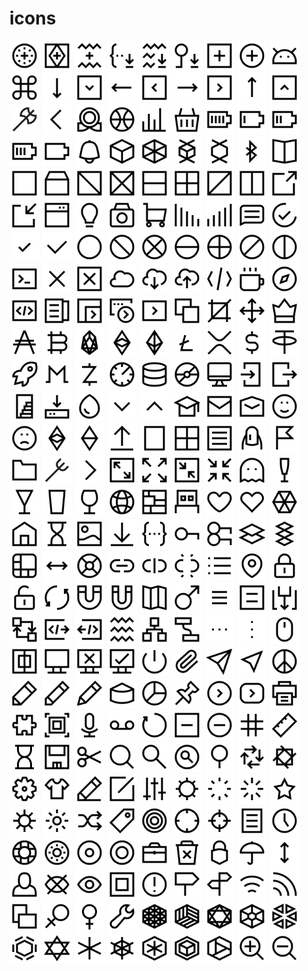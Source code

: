 # icons
<img src='./icons/account_add_token.svg' width='48' height='48'/> <img src='./icons/account_generate.svg' width='48' height='48'/> <img src='./icons/account_generate_from_mnemonic.svg' width='48' height='48'/> <img src='./icons/account_import_from_json.svg' width='48' height='48'/> <img src='./icons/account_import_from_mnemonic.svg' width='48' height='48'/> <img src='./icons/account_import_from_privatekey.svg' width='48' height='48'/> <img src='./icons/add.svg' width='48' height='48'/> <img src='./icons/add_circle.svg' width='48' height='48'/> <img src='./icons/android.svg' width='48' height='48'/> <img src='./icons/apple_command.svg' width='48' height='48'/> <img src='./icons/arrow_down.svg' width='48' height='48'/> <img src='./icons/arrow_down_boxed.svg' width='48' height='48'/> <img src='./icons/arrow_left.svg' width='48' height='48'/> <img src='./icons/arrow_left_boxed.svg' width='48' height='48'/> <img src='./icons/arrow_right.svg' width='48' height='48'/> <img src='./icons/arrow_right_boxed.svg' width='48' height='48'/> <img src='./icons/arrow_up.svg' width='48' height='48'/> <img src='./icons/arrow_up_boxed.svg' width='48' height='48'/> <img src='./icons/axe.svg' width='48' height='48'/> <img src='./icons/back.svg' width='48' height='48'/> <img src='./icons/badge.svg' width='48' height='48'/> <img src='./icons/ball.svg' width='48' height='48'/> <img src='./icons/bar_chart.svg' width='48' height='48'/> <img src='./icons/basket.svg' width='48' height='48'/> <img src='./icons/battery_100.svg' width='48' height='48'/> <img src='./icons/battery_25.svg' width='48' height='48'/> <img src='./icons/battery_50.svg' width='48' height='48'/> <img src='./icons/battery_75.svg' width='48' height='48'/> <img src='./icons/battery_empty.svg' width='48' height='48'/> <img src='./icons/bell.svg' width='48' height='48'/> <img src='./icons/block.svg' width='48' height='48'/> <img src='./icons/block3d.svg' width='48' height='48'/> <img src='./icons/blockchain1.svg' width='48' height='48'/> <img src='./icons/blockchain2.svg' width='48' height='48'/> <img src='./icons/bluetooth.svg' width='48' height='48'/> <img src='./icons/book.svg' width='48' height='48'/> <img src='./icons/box.svg' width='48' height='48'/> <img src='./icons/box_container.svg' width='48' height='48'/> <img src='./icons/box_split_backslash.svg' width='48' height='48'/> <img src='./icons/box_split_cross.svg' width='48' height='48'/> <img src='./icons/box_split_horizontal.svg' width='48' height='48'/> <img src='./icons/box_split_horizontal_vertical.svg' width='48' height='48'/> <img src='./icons/box_split_slash.svg' width='48' height='48'/> <img src='./icons/box_split_vertical.svg' width='48' height='48'/> <img src='./icons/boxed_export.svg' width='48' height='48'/> <img src='./icons/boxed_import.svg' width='48' height='48'/> <img src='./icons/browser.svg' width='48' height='48'/> <img src='./icons/bulp.svg' width='48' height='48'/> <img src='./icons/camera.svg' width='48' height='48'/> <img src='./icons/cart.svg' width='48' height='48'/> <img src='./icons/chart_downtrend.svg' width='48' height='48'/> <img src='./icons/chart_uptrend.svg' width='48' height='48'/> <img src='./icons/chat.svg' width='48' height='48'/> <img src='./icons/check1.svg' width='48' height='48'/> <img src='./icons/check2.svg' width='48' height='48'/> <img src='./icons/checkmark.svg' width='48' height='48'/> <img src='./icons/circle.svg' width='48' height='48'/> <img src='./icons/circle_split_backslash.svg' width='48' height='48'/> <img src='./icons/circle_split_cross.svg' width='48' height='48'/> <img src='./icons/circle_split_horizontal.svg' width='48' height='48'/> <img src='./icons/circle_split_horizontal_vertical.svg' width='48' height='48'/> <img src='./icons/circle_split_slash.svg' width='48' height='48'/> <img src='./icons/circle_split_vertical.svg' width='48' height='48'/> <img src='./icons/cli.svg' width='48' height='48'/> <img src='./icons/close.svg' width='48' height='48'/> <img src='./icons/close_boxed.svg' width='48' height='48'/> <img src='./icons/cloud.svg' width='48' height='48'/> <img src='./icons/cloud_download.svg' width='48' height='48'/> <img src='./icons/cloud_upload.svg' width='48' height='48'/> <img src='./icons/code.svg' width='48' height='48'/> <img src='./icons/coffee.svg' width='48' height='48'/> <img src='./icons/compass.svg' width='48' height='48'/> <img src='./icons/contract.svg' width='48' height='48'/> <img src='./icons/contractabi.svg' width='48' height='48'/> <img src='./icons/contractexecute1.svg' width='48' height='48'/> <img src='./icons/contractexecute2.svg' width='48' height='48'/> <img src='./icons/contractexecute3.svg' width='48' height='48'/> <img src='./icons/copytoclipboard.svg' width='48' height='48'/> <img src='./icons/crop.svg' width='48' height='48'/> <img src='./icons/crosscursor.svg' width='48' height='48'/> <img src='./icons/crown.svg' width='48' height='48'/> <img src='./icons/currency_ada.svg' width='48' height='48'/> <img src='./icons/currency_btc.svg' width='48' height='48'/> <img src='./icons/currency_eos.svg' width='48' height='48'/> <img src='./icons/currency_etc.svg' width='48' height='48'/> <img src='./icons/currency_eth.svg' width='48' height='48'/> <img src='./icons/currency_ltc.svg' width='48' height='48'/> <img src='./icons/currency_ripple.svg' width='48' height='48'/> <img src='./icons/currency_usd.svg' width='48' height='48'/> <img src='./icons/currency_usdt.svg' width='48' height='48'/> <img src='./icons/currency_xlm.svg' width='48' height='48'/> <img src='./icons/currency_xmr.svg' width='48' height='48'/> <img src='./icons/currency_zec.svg' width='48' height='48'/> <img src='./icons/dashboard.svg' width='48' height='48'/> <img src='./icons/database.svg' width='48' height='48'/> <img src='./icons/disk.svg' width='48' height='48'/> <img src='./icons/display.svg' width='48' height='48'/> <img src='./icons/door_enter.svg' width='48' height='48'/> <img src='./icons/door_exit.svg' width='48' height='48'/> <img src='./icons/door_stairs.svg' width='48' height='48'/> <img src='./icons/download.svg' width='48' height='48'/> <img src='./icons/drop.svg' width='48' height='48'/> <img src='./icons/dropdown_arrow_down.svg' width='48' height='48'/> <img src='./icons/dropdown_arrow_up.svg' width='48' height='48'/> <img src='./icons/education.svg' width='48' height='48'/> <img src='./icons/email.svg' width='48' height='48'/> <img src='./icons/email_open.svg' width='48' height='48'/> <img src='./icons/emote_happy.svg' width='48' height='48'/> <img src='./icons/emote_sad.svg' width='48' height='48'/> <img src='./icons/etc.svg' width='48' height='48'/> <img src='./icons/etc_simple.svg' width='48' height='48'/> <img src='./icons/export.svg' width='48' height='48'/> <img src='./icons/file.svg' width='48' height='48'/> <img src='./icons/filter_grid.svg' width='48' height='48'/> <img src='./icons/filter_list.svg' width='48' height='48'/> <img src='./icons/fingernail.svg' width='48' height='48'/> <img src='./icons/flag.svg' width='48' height='48'/> <img src='./icons/folder.svg' width='48' height='48'/> <img src='./icons/fork.svg' width='48' height='48'/> <img src='./icons/forward.svg' width='48' height='48'/> <img src='./icons/fullscreen_expand.svg' width='48' height='48'/> <img src='./icons/fullscreen_expand_borderless.svg' width='48' height='48'/> <img src='./icons/fullscreen_shrink.svg' width='48' height='48'/> <img src='./icons/fullscreen_shrink_borderless.svg' width='48' height='48'/> <img src='./icons/game.svg' width='48' height='48'/> <img src='./icons/glass_champagne.svg' width='48' height='48'/> <img src='./icons/glass_coctail.svg' width='48' height='48'/> <img src='./icons/glass_juice.svg' width='48' height='48'/> <img src='./icons/glass_wine.svg' width='48' height='48'/> <img src='./icons/globe.svg' width='48' height='48'/> <img src='./icons/ground_plan.svg' width='48' height='48'/> <img src='./icons/hardwarewallet.svg' width='48' height='48'/> <img src='./icons/heart.svg' width='48' height='48'/> <img src='./icons/heart2.svg' width='48' height='48'/> <img src='./icons/hexagon_spider_web.svg' width='48' height='48'/> <img src='./icons/home.svg' width='48' height='48'/> <img src='./icons/hourglass.svg' width='48' height='48'/> <img src='./icons/image.svg' width='48' height='48'/> <img src='./icons/import.svg' width='48' height='48'/> <img src='./icons/json.svg' width='48' height='48'/> <img src='./icons/key.svg' width='48' height='48'/> <img src='./icons/keypair.svg' width='48' height='48'/> <img src='./icons/layers.svg' width='48' height='48'/> <img src='./icons/layers3.svg' width='48' height='48'/> <img src='./icons/ledger.svg' width='48' height='48'/> <img src='./icons/leftright.svg' width='48' height='48'/> <img src='./icons/lifebelt.svg' width='48' height='48'/> <img src='./icons/link.svg' width='48' height='48'/> <img src='./icons/link_broken.svg' width='48' height='48'/> <img src='./icons/link_broken2.svg' width='48' height='48'/> <img src='./icons/list.svg' width='48' height='48'/> <img src='./icons/location.svg' width='48' height='48'/> <img src='./icons/lock_locked.svg' width='48' height='48'/> <img src='./icons/lock_unlocked.svg' width='48' height='48'/> <img src='./icons/loop.svg' width='48' height='48'/> <img src='./icons/magnet.svg' width='48' height='48'/> <img src='./icons/magnet2.svg' width='48' height='48'/> <img src='./icons/map.svg' width='48' height='48'/> <img src='./icons/men.svg' width='48' height='48'/> <img src='./icons/menu.svg' width='48' height='48'/> <img src='./icons/menu2.svg' width='48' height='48'/> <img src='./icons/method1.svg' width='48' height='48'/> <img src='./icons/method2.svg' width='48' height='48'/> <img src='./icons/method3.svg' width='48' height='48'/> <img src='./icons/method4.svg' width='48' height='48'/> <img src='./icons/mnemonic.svg' width='48' height='48'/> <img src='./icons/model.svg' width='48' height='48'/> <img src='./icons/model_connection.svg' width='48' height='48'/> <img src='./icons/more_horizontal.svg' width='48' height='48'/> <img src='./icons/more_vertical.svg' width='48' height='48'/> <img src='./icons/mouse.svg' width='48' height='48'/> <img src='./icons/multisigwallet.svg' width='48' height='48'/> <img src='./icons/network.svg' width='48' height='48'/> <img src='./icons/network_disconnected.svg' width='48' height='48'/> <img src='./icons/network_ok.svg' width='48' height='48'/> <img src='./icons/off.svg' width='48' height='48'/> <img src='./icons/paperclip.svg' width='48' height='48'/> <img src='./icons/paperplane.svg' width='48' height='48'/> <img src='./icons/paperplane2.svg' width='48' height='48'/> <img src='./icons/peace.svg' width='48' height='48'/> <img src='./icons/pen1.svg' width='48' height='48'/> <img src='./icons/pen2.svg' width='48' height='48'/> <img src='./icons/pen3.svg' width='48' height='48'/> <img src='./icons/pie_3d.svg' width='48' height='48'/> <img src='./icons/pie_chart.svg' width='48' height='48'/> <img src='./icons/pin.svg' width='48' height='48'/> <img src='./icons/play_circle.svg' width='48' height='48'/> <img src='./icons/play_video.svg' width='48' height='48'/> <img src='./icons/print.svg' width='48' height='48'/> <img src='./icons/puzzle.svg' width='48' height='48'/> <img src='./icons/qrcode.svg' width='48' height='48'/> <img src='./icons/record.svg' width='48' height='48'/> <img src='./icons/recorder.svg' width='48' height='48'/> <img src='./icons/refresh.svg' width='48' height='48'/> <img src='./icons/remove.svg' width='48' height='48'/> <img src='./icons/remove_circle.svg' width='48' height='48'/> <img src='./icons/rhombus_number.svg' width='48' height='48'/> <img src='./icons/ruler.svg' width='48' height='48'/> <img src='./icons/sandclock.svg' width='48' height='48'/> <img src='./icons/save.svg' width='48' height='48'/> <img src='./icons/scissors.svg' width='48' height='48'/> <img src='./icons/search.svg' width='48' height='48'/> <img src='./icons/search2.svg' width='48' height='48'/> <img src='./icons/search3.svg' width='48' height='48'/> <img src='./icons/search4.svg' width='48' height='48'/> <img src='./icons/sequence.svg' width='48' height='48'/> <img src='./icons/sequence2.svg' width='48' height='48'/> <img src='./icons/settings.svg' width='48' height='48'/> <img src='./icons/shirt.svg' width='48' height='48'/> <img src='./icons/sign 2.svg' width='48' height='48'/> <img src='./icons/sign.svg' width='48' height='48'/> <img src='./icons/sliders.svg' width='48' height='48'/> <img src='./icons/small_steering_wheel2.svg' width='48' height='48'/> <img src='./icons/spinner1.svg' width='48' height='48'/> <img src='./icons/spinner2.svg' width='48' height='48'/> <img src='./icons/star.svg' width='48' height='48'/> <img src='./icons/steering_wheel.svg' width='48' height='48'/> <img src='./icons/sun.svg' width='48' height='48'/> <img src='./icons/switch.svg' width='48' height='48'/> <img src='./icons/tag.svg' width='48' height='48'/> <img src='./icons/target.svg' width='48' height='48'/> <img src='./icons/target_cross.svg' width='48' height='48'/> <img src='./icons/target_cross_small.svg' width='48' height='48'/> <img src='./icons/textfile.svg' width='48' height='48'/> <img src='./icons/time.svg' width='48' height='48'/> <img src='./icons/tire.svg' width='48' height='48'/> <img src='./icons/token1.svg' width='48' height='48'/> <img src='./icons/token2.svg' width='48' height='48'/> <img src='./icons/token3.svg' width='48' height='48'/> <img src='./icons/toolbox.svg' width='48' height='48'/> <img src='./icons/trash.svg' width='48' height='48'/> <img src='./icons/trezor.svg' width='48' height='48'/> <img src='./icons/umbrella.svg' width='48' height='48'/> <img src='./icons/updown.svg' width='48' height='48'/> <img src='./icons/user.svg' width='48' height='48'/> <img src='./icons/view_hidden.svg' width='48' height='48'/> <img src='./icons/view_visible.svg' width='48' height='48'/> <img src='./icons/walletadress.svg' width='48' height='48'/> <img src='./icons/warning.svg' width='48' height='48'/> <img src='./icons/waysign.svg' width='48' height='48'/> <img src='./icons/waysign2.svg' width='48' height='48'/> <img src='./icons/wifi1.svg' width='48' height='48'/> <img src='./icons/wifi2.svg' width='48' height='48'/> <img src='./icons/windows_layers.svg' width='48' height='48'/> <img src='./icons/women.svg' width='48' height='48'/> <img src='./icons/women2.svg' width='48' height='48'/> <img src='./icons/wrench.svg' width='48' height='48'/> <img src='./icons/z_1.svg' width='48' height='48'/> <img src='./icons/z_10.svg' width='48' height='48'/> <img src='./icons/z_11.svg' width='48' height='48'/> <img src='./icons/z_12.svg' width='48' height='48'/> <img src='./icons/z_2.svg' width='48' height='48'/> <img src='./icons/z_3.svg' width='48' height='48'/> <img src='./icons/z_4.svg' width='48' height='48'/> <img src='./icons/z_5.svg' width='48' height='48'/> <img src='./icons/z_6.svg' width='48' height='48'/> <img src='./icons/z_7.svg' width='48' height='48'/> <img src='./icons/z_8.svg' width='48' height='48'/> <img src='./icons/z_9.svg' width='48' height='48'/> <img src='./icons/zoom_in.svg' width='48' height='48'/> <img src='./icons/zoom_out.svg' width='48' height='48'/>
